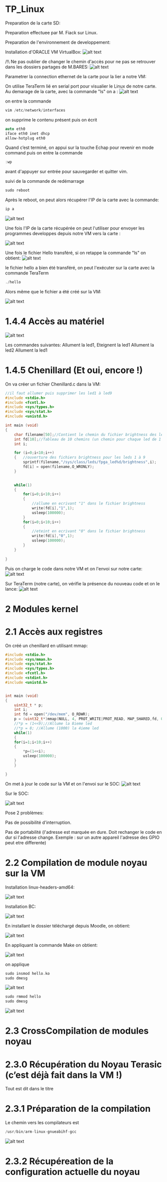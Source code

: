 # TP_Linux

Preparation de la carte SD:

Preparation effectuee par M. Fiack sur Linux.

Preparation de l'environnement de developpement:

Installation d'ORACLE VM VirtualBox:
![alt text](image.png)

/!\ Ne pas oublier de changer le chemin d'accès pour ne pas se retrouver dans les dossiers partages de M.BARES:
![alt text](image-12.png)

Parametrer la connection ethernet de la carte pour la lier a notre VM:

On utilise TeraTerm lié en serial port pour visualier le Linux de notre carte.
Au demarage de la carte, avec la commande "ls" on a :
![alt text](image-2.png)

on entre la commande 
```C
vim /etc/network/interfaces
```
on supprime le contenu présent puis on écrit 
```C
auto eth0
iface eth0 inet dhcp
allow-hotplug eth0
```

Quand c’est terminé, on appui sur la touche Echap pour revenir en mode command
puis on entre la commande
```C
:wp
``` 
avant d'appuyer sur entrée pour sauvegarder et quitter vim.

suivi de la commande de redémarrage 
```C
sudo reboot
```

Après le reboot, on peut alors récupérer l'IP de la carte avec la commande:
```C
ip a
```
![alt text](image-5.png)

Une fois l'IP de la carte récupérée on peut l'utiliser pour envoyer les programmes developpes depuis notre VM vers la carte : 

![alt text](image-4.png)

Une fois le fichier Hello transféré, si on retappe la commande "ls" on obtient:
![alt text](image-3.png)

le fichier hello a bien été transféré, on peut l'exécuter sur la carte avec la commande TeraTerm
```C
./hello
```
Alors même que le fichier a été créé sur la VM:

![alt text](image-6.png)


# 1.4.4 Accès au matériel

![alt text](image-7.png)

Les commandes suivantes:
Allument la led1,
Eteignent la led1
Allument la led2
Allument la led1

# 1.4.5 Chenillard (Et oui, encore !)

On va créer un fichier Chenillard.c dans la VM:
```C
//il faut allumer puis supprimer les led1 à led9
#include <stdio.h>
#include <fcntl.h>
#include <sys/types.h>
#include <sys/stat.h>
#include <unistd.h>

int main (void)
{
    char filename[50];//Contient le chemin du fichier brightness des leds
    int fd[10];//Tableau de 10 chemins (un chemin pour chaque led de 1 à 9)
    int i;

    for (i=0;i<10;i++)
    {   //ouverture des fichiers brightness pour les leds 1 à 9
        sprintf(filename,"/sys/class/leds/fpga_led%d/brightness",i);
        fd[i] = open(filename,O_WRONLY);
    }
    

    while(1)
    {
        for(i=0;i<10;i++)
        {
            //allume en ecrivant "1" dans le fichier brightness
            write(fd[i],"1",1);
            usleep(100000);
        }
        for(i=0;i<10;i++)
        {
            //eteint en ecrivant "0" dans le fichier brightness
            write(fd[i],"0",1);
            usleep(100000);
        }
    }
    
}
```

Puis on charge le code dans notre VM et on l'envoi sur notre carte:
![alt text](image-8.png)

Sur TeraTerm (notre carte), on vérifie la présence du nouveau code et on le lance:
![alt text](image-9.png)

# 2  Modules kernel

# 2.1 Accès aux registres

On créé un chenillard en utilisant mmap:
```C
#include <stdio.h>
#include <sys/mman.h>
#include <sys/stat.h>
#include <sys/types.h>
#include <fcntl.h>
#include <stdint.h>
#include <unistd.h>


int main (void)
{
    uint32_t * p;
    int i;
    int fd = open("/dev/mem", O_RDWR);
    p = (uint32_t*)mmap(NULL, 4, PROT_WRITE|PROT_READ, MAP_SHARED,fd, 0xFF203000);
    //*p = (1<<9);//Allume la 8ieme led
    //*p = 8; //Allume (1000) la 4ieme led
    while(1)
    {
    for(i=1;i<10;i++)
    {
        *p=(1<<i);
        usleep(100000);
    }
    }

}
```

On met à jour le code sur la VM et on l'envoi sur le SOC:
![alt text](image-11.png)

Sur le SOC:

![alt text](image-10.png)


Pose 2 problèmes:

Pas de possibilité d'interruption.

Pas de portabilité (l'adresse est marquée en dure. Doit rechanger le code en dur si l'adresse change. Exemple : sur un autre appareil l'adresse des GPIO peut etre differente)

# 2.2 Compilation de module noyau sur la VM

Installation linux-headers-amd64:

![alt text](image-13.png)

Installation BC:

![alt text](image-14.png)

En installant le dossier téléchargé depuis Moodle, on obtient:

![alt text](image-16.png)

En appliquant la commande Make on obtient:

![alt text](image-17.png)

on applique 
```C
sudo insmod hello.ko
sudo dmesg
```
![alt text](image-19.png)
```C
sudo rmmod hello
sudo dmesg
```
![alt text](image-20.png)

# 2.3 CrossCompilation de modules noyau

# 2.3.0 Récupération du Noyau Terasic (c’est déjà fait dans la VM !)
Tout est dit dans le titre

# 2.3.1 Préparation de la compilation

Le chemin vers les compilateurs est
```C
/usr/bin/arm-linux-gnueabihf-gcc
```
![alt text](image-21.png)


# 2.3.2 Récupéreation de la configuration actuelle du noyau

